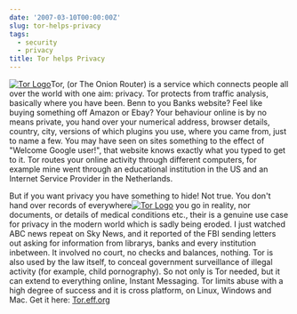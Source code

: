 ```yaml
---
date: '2007-03-10T00:00:00Z'
slug: tor-helps-privacy
tags:
  - security
  - privacy
title: Tor helps Privacy
---
```


[![Tor
Logo](http://img89.imageshack.us/img89/3386/efftorlogo400x282kw9.jpg 'Tor Logo')](http://img89.imageshack.us/my.php?image=efftorlogo400x282kw9.jpg 'Tor Logo')Tor,
(or The Onion Router) is a service which connects people all over the world with
one aim: privacy. Tor protects from traffic analysis, basically where you have
been. Benn to you Banks website? Feel like buying something off Amazon or Ebay?
Your behaviour online is by no means private, you hand over your numerical
address, browser details, country, city, versions of which plugins you use,
where you came from, just to name a few. You may have seen on sites something to
the effect of "Welcome Google user!", that website knows exactly what you typed
to get to it. Tor routes your online activity through different computers, for
example mine went through an educational institution in the US and an Internet
Service Provider in the Netherlands.

But if you want privacy you have something to hide! Not true. You don't hand
over records of
everywhere[![Tor
Logo](http://img207.imageshack.us/img207/4282/torlogost0.png 'Tor Logo')](http://img207.imageshack.us/my.php?image=torlogost0.png 'Tor Logo')
you go in reality, nor documents, or details of medical conditions etc., their
is a genuine use case for privacy in the modern world which is sadly being
eroded. I just watched ABC news repeat on Sky News, and it reported of the FBI
sending letters out asking for information from librarys, banks and every
institution inbetween. It involved no court, no checks and balances, nothing.
Tor is also used by the law itself, to conceal government surveillance of
illegal activity (for example, child pornography). So not only is Tor needed,
but it can extend to everything online, Instant Messaging. Tor limits abuse with
a high degree of success and it is cross platform, on Linux, Windows and Mac.
Get it here: [Tor.eff.org](http://tor.eff.org/download.html.en 'TOR')
